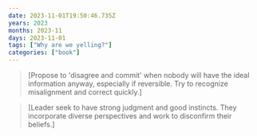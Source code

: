 ```yaml
---
date: 2023-11-01T19:50:46.735Z
years: 2023
months: 2023-11
days: 2023-11-01
tags: ["Why are we yelling?"]
categories: ["book"]
---
```

> [Propose to 'disagree and commit' when nobody will have the ideal information anyway, especially if reversible. Try to recognize misalignment and correct quickly.]

> [Leader seek to have strong judgment and good instincts. They incorporate diverse perspectives and work to disconfirm their beliefs.]
